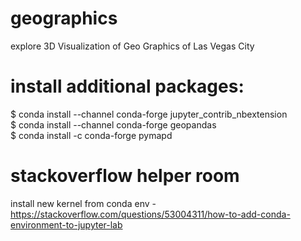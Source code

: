# geographics
explore 3D Visualization of Geo Graphics of Las Vegas City

# install additional packages:
$ conda install --channel conda-forge jupyter_contrib_nbextension <br />
$ conda install --channel conda-forge geopandas <br />
$ conda install -c conda-forge pymapd <br />

# stackoverflow helper room
install new kernel from conda env -
https://stackoverflow.com/questions/53004311/how-to-add-conda-environment-to-jupyter-lab

